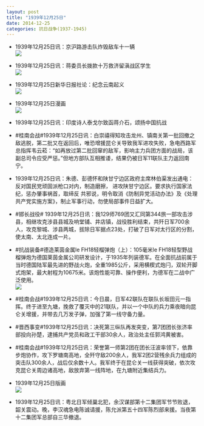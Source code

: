 ```yaml
---
layout: post
title: "1939年12月25日"
date: 2014-12-25
categories: 抗日战争(1937-1945)
---
```


<meta name="referrer" content="no-referrer" />

- 1939年12月25日讯：京沪路游击队炸毁敌车十一辆 <br/><img src="https://ww3.sinaimg.cn/large/aca367d8jw1enmc22tqknj20400c7dg8.jpg" />

- 1939年12月25日讯：蒋委员长拨款十万救济留滇战区学生 <br/><img src="https://ww3.sinaimg.cn/large/aca367d8jw1enmaax5r2xj20490c9t95.jpg" />

- 1939年12月25日新华日报社论：纪念云南起义 <br/><img src="https://ww1.sinaimg.cn/large/aca367d8jw1enm8lr12zmj211a0hndmu.jpg" />

- 1939年12月25日漫画 <br/><img src="https://ww1.sinaimg.cn/large/aca367d8jw1enm6upnnn5j20dg0d1jsn.jpg" />

- 1939年12月25日讯：印度诗人泰戈尔致函蒋介石，颂扬中国抗战 

- #桂南会战#1939年12月25日讯：白崇禧得知攻击龙州、镇南关第一批回撤之敌逃脱，第二批又在返回后，唯恐增援昆仑关导致我军进攻失败，急电西路军总指挥韦云菘：“如再放过第二批回窜的敌军，影响主力兵团方面的战局，该副总司令应受严惩。”但地方部队互相推诿，结果仍被日军11联队主力返回南宁。 

- 1939年12月25日讯：朱德、彭德怀和陕甘宁边区政府主席林伯渠发出通电：反对国民党顽固派枪口对内，制造磨擦， 进攻陕甘宁边区。要求执行国家法纪，惩办肇事祸首，取缔反 共邪说，明令取消《防制异党活动办法》及《处理共产党实施方案》，制止军事行动，勿使局部事件日益扩大。 

- #邯长战役# 1939年12月25日讯：我129师769团又汇同第344旅一部攻击涉县，相继攻克涉县县城及响堂铺、井店镇，战役胜利结束，共歼日军700余人，攻克黎城、涉县两城，拔除日军据点23处，打破了日军对太行区的分割，使太南、太北连成一片。 

- #抗战装备#德造莱茵金属le FH18轻榴弹炮（上）：105毫米le FH18轻型野战榴弹炮为德国莱茵金属公司研发设计，于1935年列装德军。在全面抗战前属于当时德国陆军最先进的野战火炮，全重1985公斤，采用横楔式炮闩，双轮开脚式炮架，最大射程为10675米。该炮性能可靠、操作便利，为德军在二战中广泛使用。 <br/><img src="https://ww2.sinaimg.cn/large/aca367d8jw1enlp3ocvsqj20kp0y6k1y.jpg" />

- #桂南会战#1939年12月25日讯：今日晨，日军42联队在联队长坂田元一指挥。终于进至九塘，挽救了覆灭中的21联队，并以一个中队的兵力乘夜暗向昆仑关增援，并带去几万发子弹，加强了第一线守备力量。 

- #晋西事变#1939年12月25日讯：决死第三纵队再发突变，第7团团长张济率部投向孙楚，逮捕共产党员和政工干部30余人，政治处主任郭鸿黄被害。 

- #桂南会战#1939年12月25日讯：荣誉第一师第2团在团长汪波率领下，依靠步炮协作，攻下罗塘南高地，全歼守敌200余人，我军2团2营残余兵力组成的突击队300余人，战后仅余数十人。我军终于在昆仑关一线获得突破，依次攻克昆仑关周边诸高地，敌放弃第一线阵地，在九塘附近集结兵力。 

- 1939年12月25日版画 <br/><img src="https://ww2.sinaimg.cn/large/aca367d8jw1enlkqu5eicj20be0i2wg1.jpg" />

- 1939年12月25日讯：粤北日军倾巢北犯，余汉谋部第十二集团军节节败退，韶关震动。晚，李汉魂急电陈诚请援，陈允派第五十四军陈烈部来援。当夜第十二集团军总部自三华撤退。 

